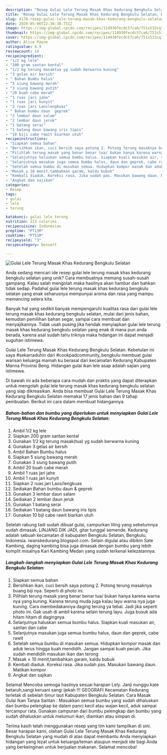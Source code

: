 ```yaml
---
description: "Resep Gulai Lele Terung Masak Khas Kedurang Bengkulu Selatan, Bisa Manjain Lidah"
title: "Resep Gulai Lele Terung Masak Khas Kedurang Bengkulu Selatan, Bisa Manjain Lidah"
slug: 4178-resep-gulai-lele-terung-masak-khas-kedurang-bengkulu-selatan-bisa-manjain-lidah
date: 2020-05-06T22:36:30.751Z
image: https://img-global.cpcdn.com/recipes/114930fecdc57ca6/751x532cq70/gulai-lele-terung-masak-khas-kedurang-bengkulu-selatan-foto-resep-utama.jpg
thumbnail: https://img-global.cpcdn.com/recipes/114930fecdc57ca6/751x532cq70/gulai-lele-terung-masak-khas-kedurang-bengkulu-selatan-foto-resep-utama.jpg
cover: https://img-global.cpcdn.com/recipes/114930fecdc57ca6/751x532cq70/gulai-lele-terung-masak-khas-kedurang-bengkulu-selatan-foto-resep-utama.jpg
author: Alice Payne
ratingvalue: 4.9
reviewcount: 14
recipeingredient:
- "1/2 kg lele"
- "200 gram santan kental"
- "1/2 kg terung masaktua yg sudah berwarna kuning"
- "3 gelas air bersih"
- " Bahan Bumbu halus"
- "5 siung bawang merah"
- "3 siung bawang putih"
- "20 buah cabe merah"
- "1 ruas jari jahe"
- "1 ruas jari kunyit"
- "2 ruas jari Laoslengkuas"
- " Bahan bumbu daun  geprek"
- "3 lembar daun salam"
- "2 lembar daun jeruk"
- "1 batang serai"
- "1 batang daun bawang iris tipis"
- "10 biji cabe rawit biarkan utuh"
recipeinstructions:
- "Siapkan semua bahan"
- "Bersihkan ikan, cuci bersih saya potong 2. Potong terung masaknya buang biji nya. Seperti di photo ini."
- "Pilihlah terung masak yang benar benar tua/ bukan hanya karena warna nya yang kuning. Karena terung muda juga kalau layu warna nya juga kuning. Cara membedakannya daging terung ya tebal. Jadi jika seperti photo ini. Gak usah di ambil karena selain terung layu. Juga busuk ada hitam hitam di dagingnya"
- "Selanjutnya haluskan semua bumbu halus. Siapkan kuali masukan air, santan dan cabe"
- "Selanjutnya masukan juga semua bumbu halus, daun dan geprek, cabe rawit"
- "Setelah semua bumbu di masukan semua. Hidupkan kompor masak dan aduk terus hingga kuah mendidih. Jangan sampai kuah pecah. Jika sudah mendidih masukan ikan dan terong"
- "Masak ± 10 menit,tambahkan garam, kaldu bubuk"
- "Kembali diaduk. Koreksi rasa. Jika sudah pas. Masukan bawang daun. Matikan kompor"
- "Angkat dan sajikan"
categories:
- Resep
tags:
- gulai
- lele
- terung

katakunci: gulai lele terung 
nutrition: 213 calories
recipecuisine: Indonesian
preptime: "PT13M"
cooktime: "PT51M"
recipeyield: "3"
recipecategory: Dessert

---
```



![Gulai Lele Terung Masak Khas Kedurang Bengkulu Selatan](https://img-global.cpcdn.com/recipes/114930fecdc57ca6/751x532cq70/gulai-lele-terung-masak-khas-kedurang-bengkulu-selatan-foto-resep-utama.jpg)

Anda sedang mencari ide resep gulai lele terung masak khas kedurang bengkulu selatan yang unik? Cara membuatnya memang susah-susah gampang. Kalau salah mengolah maka hasilnya akan hambar dan bahkan tidak sedap. Padahal gulai lele terung masak khas kedurang bengkulu selatan yang enak seharusnya mempunyai aroma dan rasa yang mampu memancing selera kita.

Banyak hal yang sedikit banyak mempengaruhi kualitas rasa dari gulai lele terung masak khas kedurang bengkulu selatan, mulai dari jenis bahan, kemudian pemilihan bahan segar, sampai cara membuat dan menyajikannya. Tidak usah pusing jika hendak menyiapkan gulai lele terung masak khas kedurang bengkulu selatan yang enak di mana pun anda berada, karena asal sudah tahu triknya maka hidangan ini dapat menjadi suguhan istimewa.

Gulai Lele Terung Masak Khas Kedurang Bengkulu Selatan. Kebetulan ini saya #sekarraduhin dari #cookpadcommunity_bengkulu membuat gulai warisan keluarga mamah ku berasal dari kecamatan Kedurang Kabupaten Manna Provinsi Beng. Hidangan gulai ikan lele asap adalah sajian yang istimewa.


Di bawah ini ada beberapa cara mudah dan praktis yang dapat diterapkan untuk mengolah gulai lele terung masak khas kedurang bengkulu selatan yang siap dikreasikan. Anda bisa membuat Gulai Lele Terung Masak Khas Kedurang Bengkulu Selatan memakai 17 jenis bahan dan 9 tahap pembuatan. Berikut ini cara dalam membuat hidangannya.

<!--inarticleads1-->

##### Bahan-bahan dan bumbu yang diperlukan untuk menyiapkan Gulai Lele Terung Masak Khas Kedurang Bengkulu Selatan:

1. Ambil 1/2 kg lele
1. Siapkan 200 gram santan kental
1. Gunakan 1/2 kg terung masak(tua) yg sudah berwarna kuning
1. Gunakan 3 gelas air bersih
1. Ambil  Bahan Bumbu halus
1. Siapkan 5 siung bawang merah
1. Gunakan 3 siung bawang putih
1. Ambil 20 buah cabe merah
1. Ambil 1 ruas jari jahe
1. Ambil 1 ruas jari kunyit
1. Siapkan 2 ruas jari Laos/lengkuas
1. Sediakan  Bahan bumbu daun &amp; geprek
1. Gunakan 3 lembar daun salam
1. Sediakan 2 lembar daun jeruk
1. Gunakan 1 batang serai
1. Sediakan 1 batang daun bawang iris tipis
1. Gunakan 10 biji cabe rawit biarkan utuh


Setelah rabung tadi sudah dibuat gulai, campurkan liling yang sebelumnya sudah dimasak. LINJANG DIK JADI, gitar tunggal semende. Kedurang adalah sebuah kecamatan di kabupaten Bengkulu Selatan, Bengkulu, Indonesia. iwanskedurang.blogspot.com. Selain digulai atau dibikin Sate Kambing, daging kambing bisa juga dimasak dengan bumbu yang lebih komplit misalnya Kari Kambing Medan yang sudah terkenal kelezatannya. 

<!--inarticleads2-->

##### Langkah-langkah menyiapkan Gulai Lele Terung Masak Khas Kedurang Bengkulu Selatan:

1. Siapkan semua bahan
1. Bersihkan ikan, cuci bersih saya potong 2. Potong terung masaknya buang biji nya. Seperti di photo ini.
1. Pilihlah terung masak yang benar benar tua/ bukan hanya karena warna nya yang kuning. Karena terung muda juga kalau layu warna nya juga kuning. Cara membedakannya daging terung ya tebal. Jadi jika seperti photo ini. Gak usah di ambil karena selain terung layu. Juga busuk ada hitam hitam di dagingnya
1. Selanjutnya haluskan semua bumbu halus. Siapkan kuali masukan air, santan dan cabe
1. Selanjutnya masukan juga semua bumbu halus, daun dan geprek, cabe rawit
1. Setelah semua bumbu di masukan semua. Hidupkan kompor masak dan aduk terus hingga kuah mendidih. Jangan sampai kuah pecah. Jika sudah mendidih masukan ikan dan terong
1. Masak ± 10 menit,tambahkan garam, kaldu bubuk
1. Kembali diaduk. Koreksi rasa. Jika sudah pas. Masukan bawang daun. Matikan kompor
1. Angkat dan sajikan


Selamat Mencoba semoga hasilnya sesuai harapan Lely. Janji nunggu kate betaruh,sangi keruani sangi ijekah !!! GEOGRAFI Kecamatan Kedurang terletak di sebelah timur laut Kabupaten Bengkulu Selatan. Cara Masak Gulai Ikan Tanpa Santan : Masukkan semua bumbu yang sudah dihaluskan dan bumbu pelengkap ke dalam panci kecil atau wajan kecil, aduk sampai tercampur rata. Gunakan campuran dari bumbu pelengkap dan bumbu yang sudah dihaluskan untuk melumuri ikan, diamkan atau simpan di. 

Terima kasih telah menggunakan resep yang tim kami tampilkan di sini. Besar harapan kami, olahan Gulai Lele Terung Masak Khas Kedurang Bengkulu Selatan yang mudah di atas dapat membantu Anda menyiapkan hidangan yang lezat untuk keluarga/teman ataupun menjadi ide bagi Anda yang berkeinginan untuk berjualan makanan. Selamat mencoba!
